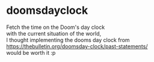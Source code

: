 # doomsdayclock
Fetch the time on the Doom's day clock<br>
with the current situation of the world,<br> 
I thought implementing the dooms day clock from https://thebulletin.org/doomsday-clock/past-statements/ <br>
would be worth it :p
